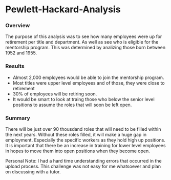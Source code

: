 # Pewlett-Hackard-Analysis
### Overview 
The purpose of this analysis was to see how many employees were up for retirement per title and department. As well as see who is eligible for the mentorship program. This was determined by analizing those born between 1952 and 1955. 
### Results
* Almost 2,000 employees would be able to join the mentorship program. 
* Most titles were upper level employees and of those, they were close to retirement
* 30% of employees will be retiring soon. 
* It would be smart to look at traing those who below the senior level positions to assume the roles that will soon be left open. 
### Summary 
There will be just over 90 thousdand roles that will need to be filled within the next years. Without these roles filled, it will make a huge gap in employment. Especially the specific workers as they hold high up positions. It is important that there be an increase in training for lower level employees in hopes to move them into open positions when they become open. 

Personal Note:
I had a hard time understanding errors that occurred in the upload process. This challenge was not easy for me whatsoever and plan on discussing with a tutor. 
